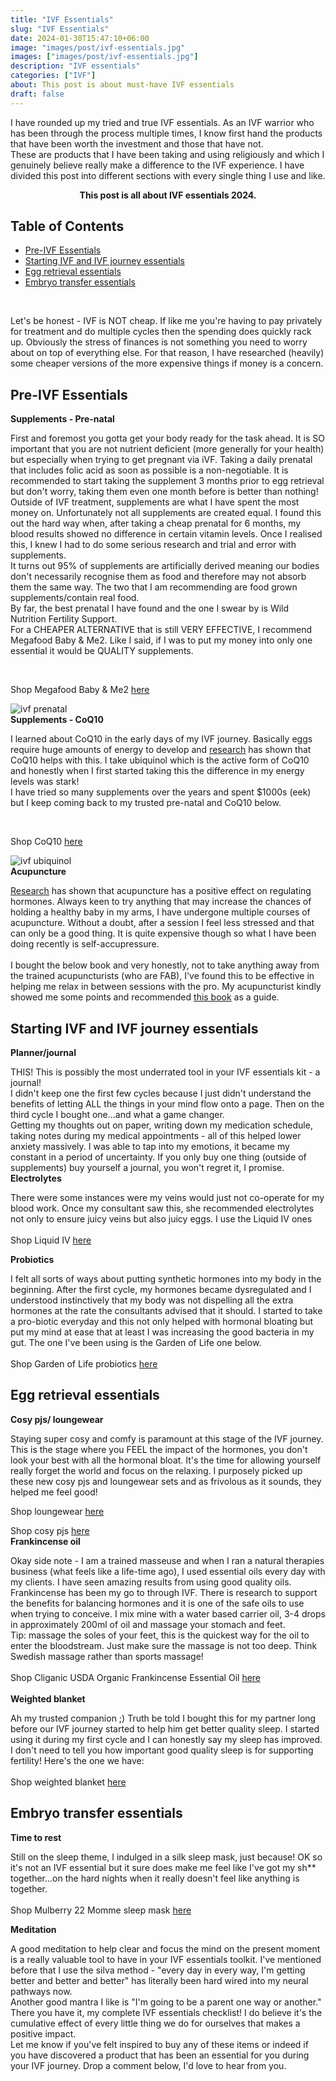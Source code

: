 ```yaml
---
title: "IVF Essentials"
slug: "IVF Essentials"
date: 2024-01-30T15:47:10+06:00
image: "images/post/ivf-essentials.jpg"
images: ["images/post/ivf-essentials.jpg"]
description: "IVF essentials"
categories: ["IVF"]
about: This post is about must-have IVF essentials
draft: false
---
```


I have rounded up my tried and true IVF essentials. As an IVF warrior who has been through the process multiple times, I know first hand the products that have been worth the investment and those that have not.<br />
These are products that I have been taking and using religiously and which I genuinely believe really make a difference to the IVF experience. I have divided this post into different sections with every single thing I use and like.<br />


<span style="font-size:10.8em;"><div align="center">**This post is all about IVF essentials 2024.**</div></span>

## Table of Contents

- [Pre-IVF Essentials](#pre-ivf-essentials)
- [Starting IVF and IVF journey essentials](#starting-ivf-and-ivf-journey-essentials)
- [Egg retrieval essentials](#egg-retrieval-essentials)
- [Embryo transfer essentials](#embryo-transfer-essentials)
<br />

Let's be honest - IVF is NOT cheap. If like me you're having to pay privately for treatment and do multiple cycles then the spending does quickly rack up. Obviously the stress of finances is not something you need to worry about on top of everything else. For that reason, I have researched (heavily) some cheaper versions of the more expensive things if money is a concern.<br />

## Pre-IVF Essentials

**Supplements - Pre-natal**

First and foremost you gotta get your body ready for the task ahead. It is SO important that you are not nutrient deficient (more generally for your health) but especially when trying to get pregnant via iVF. Taking a daily prenatal that includes folic acid as soon as possible is a non-negotiable. It is recommended to start taking the supplement 3 months prior to egg retrieval but don't worry, taking them even one month before is better than nothing!<br />
Outside of IVF treatment, supplements are what I have spent the most money on. Unfortunately not all supplements are created equal. I found this out the hard way when, after taking a cheap prenatal for 6 months, my blood results showed no difference in certain vitamin levels. Once I realised this, I knew I had to do some serious research and trial and error with supplements.<br />
It turns out 95% of supplements are artificially derived meaning our bodies don't necessarily recognise them as food and therefore may not absorb them the same way. The two that I am recommending are food grown supplements/contain real food.<br />
By far, the best prenatal I have found and the one I swear by is Wild Nutrition Fertility Support.<br />
For a CHEAPER ALTERNATIVE that is still VERY EFFECTIVE, I recommend Megafood Baby & Me2. Like I said, if I was to put my money into only one essential it would be QUALITY supplements.<br />

<br />

Shop Megafood Baby & Me2 [here](https://amzn.to/48jGlS1)

![ivf prenatal](ivf-prenatal.jpg "ivf prenatal")<br />
**Supplements - CoQ10**

I learned about CoQ10 in the early days of my IVF journey. Basically eggs require huge amounts of energy to develop and [research](https://www.ncbi.nlm.nih.gov/pmc/articles/PMC5870379/) has shown that CoQ10 helps with this. I take ubiquinol which is the active form of CoQ10 and honestly when I first started taking this the difference in my energy levels was stark!<br />
I have tried so many supplements over the years and spent $1000s (eek) but I keep coming back to my trusted pre-natal and CoQ10 below.<br />

<br />

Shop CoQ10 [here](https://amzn.to/49jJHVO)

![ivf ubiquinol](ivf-supplements.jpg "ivf ubiquinol")<br />
**Acupuncture**

[Research](https://www.ncbi.nlm.nih.gov/pubmed/21611904) has shown that acupuncture has a positive effect on regulating hormones. Always keen to try anything that may increase the chances of holding a healthy baby in my arms, I have undergone multiple courses of acupuncture. Without a doubt, after a session I feel less stressed and that can only be a good thing. It is quite expensive though so what I have been doing recently is self-accupressure.<br />   
I bought the below book and very honestly, not to take anything away from the trained acupuncturists (who are FAB), I've found this to be effective in helping me relax in between sessions with the pro. My acupuncturist kindly showed me some points and recommended [this book](https://amzn.to/42i3hzy) as a guide.<br />
## Starting IVF and IVF journey essentials

**Planner/journal**

THIS! This is possibly the most underrated tool in your IVF essentials kit - a journal!<br />
I didn't keep one the first few cycles because I just didn't understand the benefits of letting ALL the things in your mind flow onto a page. Then on the third cycle I bought one...and what a game changer.<br />
Getting my thoughts out on paper, writing down my medication schedule, taking notes during my medical appointments - all of this helped lower anxiety massively. I was able to tap into my emotions, it became my constant in a period of uncertainty. If you only buy one thing (outside of supplements) buy yourself a journal, you won't regret it, I promise.<br />
**Electrolytes**

There were some instances were my veins would just not co-operate for my blood work. Once my consultant saw this, she recommended electrolytes not only to ensure juicy veins but also juicy eggs. I use the Liquid IV ones<br />   
Shop Liquid IV [here](https://amzn.to/3w4dMdG)
<br />

**Probiotics**

I felt all sorts of ways about putting synthetic hormones into my body in the beginning. After the first cycle, my hormones became dysregulated and I understood instinctively that my body was not dispelling all the extra hormones at the rate the consultants advised that it should. I started to take a pro-biotic everyday and this not only helped with hormonal bloating but put my mind at ease that at least I was increasing the good bacteria in my gut. The one I've been using is the Garden of Life one below.<br />   
Shop Garden of Life probiotics [here](https://amzn.to/3HRA3Ok)
## Egg retrieval essentials

**Cosy pjs/ loungewear**

Staying super cosy and comfy is paramount at this stage of the IVF journey. This is the stage where you FEEL the impact of the hormones, you don't look your best with all the hormonal bloat. It's the time for allowing yourself really forget the world and focus on the relaxing. I purposely picked up these new cosy pjs and loungewear sets and as frivolous as it sounds, they helped me feel good!<br />

Shop loungewear [here](https://amzn.to/3uc95y5)

Shop cosy pjs [here](https://amzn.to/3w559zC)
<br />
**Frankincense oil**

Okay side note - I am a trained masseuse and when I ran a natural therapies business (what feels like a life-time ago), I used essential oils every day with my clients. I have seen amazing results from using good quality oils. Frankincense has been my go to through IVF. There is research to support the benefits for balancing hormones and it is one of the safe oils to use when trying to conceive. I mix mine with a water based carrier oil, 3-4 drops in approximately 200ml of oil and massage your stomach and feet.<br />
Tip: massage the soles of your feet, this is the quickest way for the oil to enter the bloodstream. Just make sure the massage is not too deep. Think Swedish massage rather than sports massage!<br />   
Shop Cliganic USDA Organic Frankincense Essential Oil [here](https://amzn.to/49dsTjk)   
<br />
**Weighted blanket**

Ah my trusted companion ;) Truth be told I bought this for my partner long before our IVF journey started to help him get better quality sleep. I started using it during my first cycle and I can honestly say my sleep has improved. I don't need to tell you how important good quality sleep is for supporting fertility! Here's the one we have:<br />   
Shop weighted blanket [here](https://amzn.to/485V56P)

## Embryo transfer essentials

**Time to rest**

Still on the sleep theme, I indulged in a silk sleep mask, just because! OK so it's not an IVF essential but it sure does make me feel like I've got my sh** together...on the hard nights when it really doesn't feel like anything is together.<br />   
Shop Mulberry 22 Momme sleep mask [here](https://amzn.to/4bjRJ2Z)
<br />  
 
**Meditation**

A good meditation to help clear and focus the mind on the present moment is a really valuable tool to have in your IVF essentials toolkit. I've mentioned before that I use the silva method - "every day in every way, I'm getting better and better and better" has literally been hard wired into my neural pathways now.<br />
Another good mantra I like is "I'm going to be a parent one way or another."<br />
There you have it, my complete IVF essentials checklist! I do believe it's the cumulative effect of every little thing we do for ourselves that makes a positive impact.<br />
Let me know if you've felt inspired to buy any of these items or indeed if you have discovered a product that has been an essential for you during your IVF journey. Drop a comment below, I'd love to hear from you.